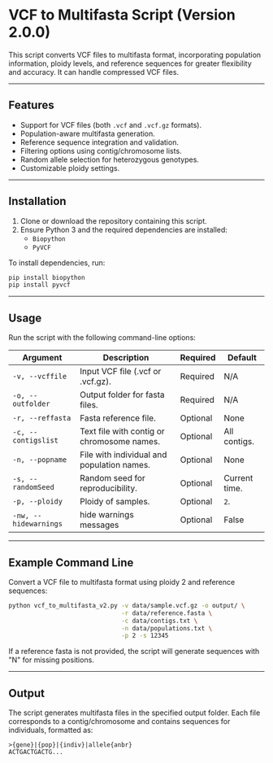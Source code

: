 # VCF to Multifasta Script (Version 2.0.0)

This script converts VCF files to multifasta format, incorporating population information, ploidy levels, and reference sequences for greater flexibility and accuracy. It can handle compressed VCF files.

---

## Features

- Support for VCF files (both `.vcf` and `.vcf.gz` formats).
- Population-aware multifasta generation.
- Reference sequence integration and validation.
- Filtering options using contig/chromosome lists.
- Random allele selection for heterozygous genotypes.
- Customizable ploidy settings.

---

## Installation

1. Clone or download the repository containing this script.
2. Ensure Python 3 and the required dependencies are installed:
   - `Biopython`
   - `PyVCF`

To install dependencies, run:

```bash
pip install biopython
pip install pyvcf
```

---

## Usage

Run the script with the following command-line options:

| **Argument**       | **Description**                                   | **Required**      | **Default**      |
|----------------------|--------------------------------------------------|-------------------|------------------|
| `-v, --vcffile`      | Input VCF file (.vcf or .vcf.gz).                | Required          | N/A              |
| `-o, --outfolder`    | Output folder for fasta files.                   | Required          | N/A              |
| `-r, --reffasta`     | Fasta reference file.                            | Optional          | None             |
| `-c, --contigslist`  | Text file with contig or chromosome names.       | Optional          | All contigs.     |
| `-n, --popname`      | File with individual and population names.       | Optional          | None             |
| `-s, --randomSeed`   | Random seed for reproducibility.                 | Optional          | Current time.    |
| `-p, --ploidy`       | Ploidy of samples.                               | Optional          | `2`.             |
| `-nw, --hidewarnings`| hide warnings messages                           | Optional          | False            |

---

## Example Command Line

Convert a VCF file to multifasta format using ploidy 2 and reference sequences:

```bash
python vcf_to_multifasta_v2.py -v data/sample.vcf.gz -o output/ \
                               -r data/reference.fasta \
                               -c data/contigs.txt \
                               -n data/populations.txt \
                               -p 2 -s 12345
```

If a reference fasta is not provided, the script will generate sequences with "N" for missing positions.

---

## Output

The script generates multifasta files in the specified output folder. Each file corresponds to a contig/chromosome and contains sequences for individuals, formatted as:

```
>{gene}|{pop}|{indiv}|allele{anbr}
ACTGACTGACTG...
```
